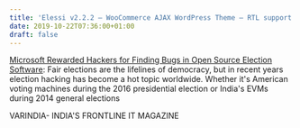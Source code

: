 ```yaml
---
title: 'Elessi v2.2.2 – WooCommerce AJAX WordPress Theme – RTL support'
date: 2019-10-22T07:36:00+01:00
draft: false
---
```


[Microsoft Rewarded Hackers for Finding Bugs in Open Source Election Software](https://varindia.com/news/microsoft--rewarded-hackers-for-finding-bugs-in-open-source-election-software#.Xa6lV66kBM8.blogger): Fair elections are the lifelines of democracy, but in recent years election hacking has become a hot topic worldwide. Whether it's American voting machines during the 2016 presidential election or India's EVMs during 2014 general elections  
  
VARINDIA- INDIA'S FRONTLINE IT MAGAZINE